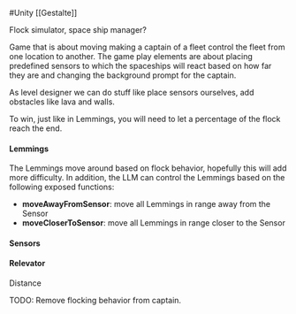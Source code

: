 #Unity 
[[Gestalte]]

Flock simulator, space ship manager?

Game that is about moving making a captain of a fleet control the fleet from one location to another.
The game play elements are about placing predefined sensors to which the spaceships will react based on how far they are and changing the background prompt for the captain.

As level designer we can do stuff like place sensors ourselves, add obstacles like lava and walls.

To win, just like in Lemmings, you will need to let a percentage of the flock reach the end.

#### Lemmings
The Lemmings move around based on flock behavior, hopefully this will add more difficulty. In addition, the LLM can control the Lemmings based on the following exposed functions:
- **moveAwayFromSensor**: move all Lemmings in range away from the Sensor
- **moveCloserToSensor**: move all Lemmings in range closer to the Sensor
#### Sensors


#### Relevator
Distance




TODO:
Remove flocking behavior from captain. 